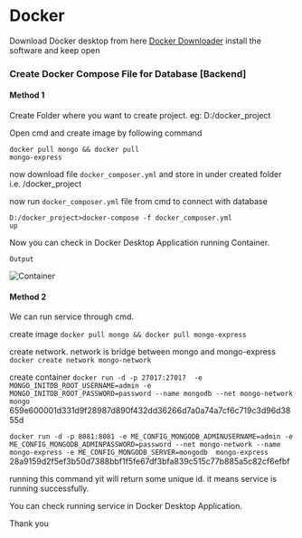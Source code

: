 # Docker

Download Docker desktop from here <a href='https://docs.docker.com/desktop/install/windows-install/'>Docker Downloader</a>
install the software and keep open

<h3>Create Docker Compose File for Database [Backend]</h3>

<h4>Method 1</h4>
Create Folder where you want to create project. eg: D:/docker_project

Open cmd and create image by following command

<code>docker pull mongo && docker pull mongo-express</code>

now download file <code>docker_composer.yml</code> and store in under created folder i.e. /docker_project

now run <code>docker_composer.yml</code> file from cmd to connect with database

<code>D:/docker_project>docker-compose -f docker_composer.yml up</code>

Now you can check in Docker Desktop Application running Container.  

<code>Output</code>

![Container](https://user-images.githubusercontent.com/51017576/204712798-b10b08ed-9be3-4254-bea3-83a8ab9b45bb.png)

<h4>Method 2</h4>

We can run service through cmd.

create image
```docker pull mongo && docker pull mongo-express```

create network. network is bridge between mongo and mongo-express
```docker create network mongo-network```

create container
```docker run -d -p 27017:27017  -e MONGO_INITDB_ROOT_USERNAME=admin -e MONGO_INITDB_ROOT_PASSWORD=password --name mongodb --net mongo-network mongo```
659e600001d331d9f28987d890f432dd36266d7a0a74a7cf6c719c3d96d3855d

```docker run -d -p 8081:8081 -e ME_CONFIG_MONGODB_ADMINUSERNAME=admin -e ME_CONFIG_MONGODB_ADMINPASSWORD=password --net mongo-network --name mongo-express -e ME_CONFIG_MONGODB_SERVER=mongodb  mongo-express```
28a9159d2f5ef3b50d7388bbf1f5fe67df3bfa839c515c77b885a5c82cf6efbf
  
running this command yit will return some unique id. it means service is running successfully.

You can check running service in Docker Desktop Application.

Thank you
  
  
  
